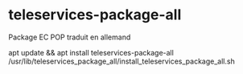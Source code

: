 # teleservices-package-all
Package EC POP traduit en allemand

apt update && apt install teleservices-package-all
/usr/lib/teleservices_package_all/install_teleservices_package_all.sh